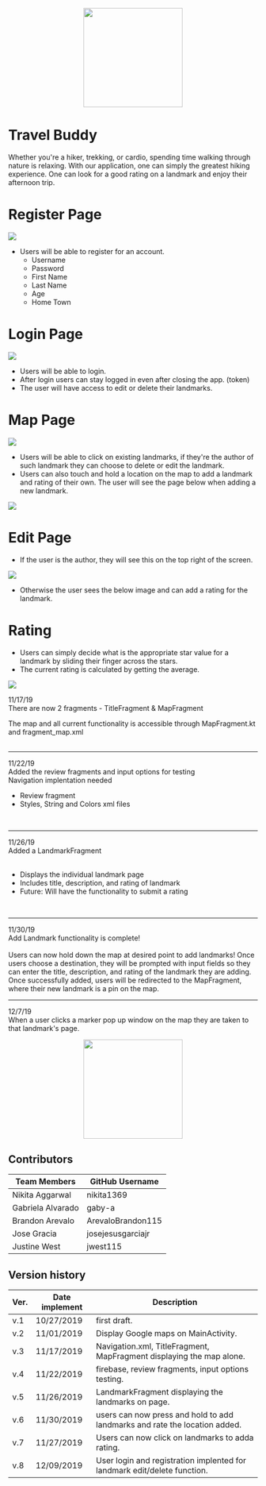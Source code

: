<p align="center">
  <img src="https://github.com/josejesusgarciajr/Travel-App/blob/gabs/TravelApp/app/src/main/res/drawable-v24/newmaingif.gif" width="200">
</p>

# Travel Buddy

Whether you're a hiker, trekking, or cardio, spending time walking through nature is relaxing. With our application, one can simply the greatest hiking experience. One can look for a good rating on a landmark and enjoy their afternoon trip.


# Register Page
![](images/reg.gif)
* Users will be able to register for an account.
  * Username
  * Password
  * First Name
  * Last Name
  * Age
  * Home Town

# Login Page
![](images/log.gif)
* Users will be able to login.
* After login users can stay logged in even after closing the app. (token)
* The user will have access to edit or delete their landmarks.

# Map Page
![](images/map.PNG)
* Users will be able to click on existing landmarks, if they're the author of such landmark they can choose to delete or edit the landmark.
* Users can also touch and hold a location on the map to add a landmark and rating of their own. The user will see the page below when adding a new landmark.

![](images/addLandmark.PNG)

# Edit Page

* If the user is the author, they will see this on the top right of the screen.

![](images/author.PNG)

* Otherwise the user sees the below image and can add a rating for the landmark.

# Rating
* Users can simply decide what is the appropriate star value for a landmark by sliding their finger across the stars.
* The current rating is calculated by getting the average.

![](images/user.PNG)



11/17/19 </br>
There are now 2 fragments - TitleFragment & MapFragment </br>

The map and all current functionality is accessible through MapFragment.kt and fragment_map.xml</br></br>
<hr>
11/22/19</br>
Added the review fragments and input options for testing</br>
Navigation implentation needed</br>
<ul>
  <li>Review fragment</li>
  <li>Styles, String and Colors xml files</li>
</ul>
</br>
<hr>
11/26/19</br>
Added a LandmarkFragment </br></br>
<ul>
  <li>Displays the individual landmark page</li>
  <li>Includes title, description, and rating of landmark</li>
  <li>Future: Will have the functionality to submit a rating</li>
</ul>
</br>
<hr>
11/30/19</br>
Add Landmark functionality is complete! </br></br>
Users can now hold down the map at desired point to add landmarks! Once users choose a destination, they will be prompted with input fields so they can enter the title, description, and rating of the landmark they are adding. Once successfully added, users will be redirected to the MapFragment, where their new landmark is a pin on the map.
</br>
<hr>
12/7/19<br>
When a user clicks a marker pop up window on the map they are taken to that landmark's page.

<p align="center">
  <img src="https://github.com/josejesusgarciajr/Travel-App/blob/master/TravelApp/app/src/main/res/drawable/globetextgrow.gif" width="200">
</p>

## Contributors

| Team Members | GitHub Username |
| ------ | ------ |
| Nikita Aggarwal | nikita1369 |
| Gabriela Alvarado | gaby-a |
| Brandon Arevalo | ArevaloBrandon115 |
|Jose Gracia| josejesusgarciajr |
|Justine West| jwest115 |


## Version history
| Ver. | Date implement | Description |
| ------ | ------ | ------ |
| v.1 | 10/27/2019 | first draft. |
| v.2 | 11/01/2019 | Display Google maps on MainActivity. |
| v.3 | 11/17/2019 | Navigation.xml, TitleFragment, MapFragment displaying the map alone. |
| v.4 | 11/22/2019 | firebase, review fragments, input options testing. |
| v.5 | 11/26/2019 | LandmarkFragment displaying the landmarks on page.  |
| v.6 | 11/30/2019 | users can now press and hold to add landmarks and rate the location added. |
| v.7 | 11/27/2019 | Users can now click on landmarks to adda rating. |
| v.8 | 12/09/2019 | User login and registration implented for landmark edit/delete function. |
